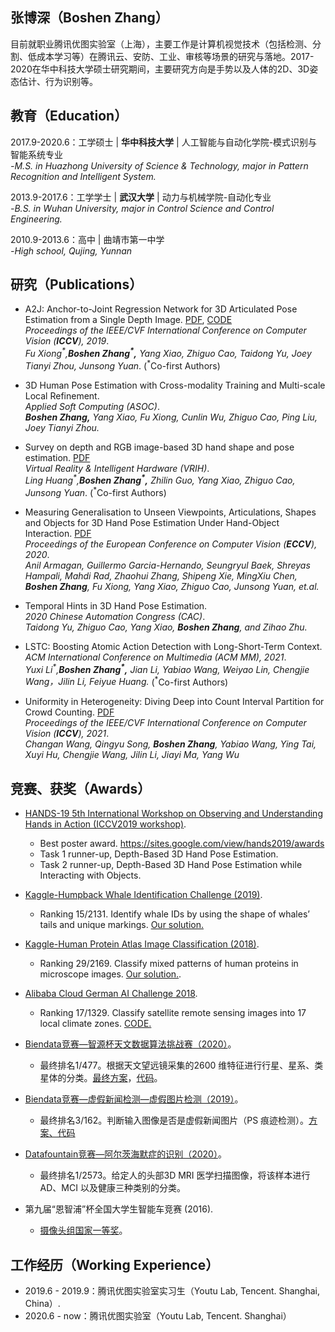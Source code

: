 ## 张博深（Boshen Zhang）  
目前就职业腾讯优图实验室（上海），主要工作是计算机视觉技术（包括检测、分割、低成本学习等）在腾讯云、安防、工业、审核等场景的研究与落地。2017-2020在华中科技大学硕士研究期间，主要研究方向是手势以及人体的2D、3D姿态估计、行为识别等。

## 教育（Education）
2017.9-2020.6：工学硕士 | **华中科技大学** | 人工智能与自动化学院-模式识别与智能系统专业  
*-M.S. in Huazhong University of Science & Technology, major in Pattern Recognition and Intelligent System.*

2013.9-2017.6：工学学士 | **武汉大学** | 动力与机械学院-自动化专业  
*-B.S. in Wuhan University, major in Control Science and Control Engineering.*

2010.9-2013.6：高中 | 曲靖市第一中学  
*-High school, Qujing, Yunnan*

   
## 研究（Publications）
- A2J: Anchor-to-Joint Regression Network for 3D Articulated Pose Estimation from a Single Depth Image.  [PDF](https://arxiv.org/abs/1908.09999), [CODE](https://github.com/zhangboshen/A2J)  
*Proceedings of the IEEE/CVF International Conference on Computer Vision (**ICCV**), 2019*.  
*Fu Xiong<sup>\*</sup>,**Boshen Zhang<sup>\*</sup>,** Yang Xiao, Zhiguo Cao, Taidong Yu, Joey Tianyi Zhou, Junsong Yuan*. (<sup>\*</sup>Co-first Authors)

- 3D Human Pose Estimation with Cross-modality Training and Multi-scale Local Refinement.  
*Applied Soft Computing (ASOC)*.  
***Boshen Zhang,** Yang Xiao, Fu Xiong, Cunlin Wu, Zhiguo Cao, Ping Liu, Joey Tianyi Zhou.*   

- Survey on depth and RGB image-based 3D hand shape and pose estimation. [PDF](http://www.vr-ih.com/vrih/html/EN/10.1016/j.vrih.2021.05.002)  
*Virtual Reality & Intelligent Hardware (VRIH)*.  
*Ling Huang<sup>\*</sup>,**Boshen Zhang<sup>\*</sup>,** Zhilin Guo, Yang Xiao, Zhiguo Cao, Junsong Yuan*. (<sup>\*</sup>Co-first Authors)

- Measuring Generalisation to Unseen Viewpoints, Articulations, Shapes and Objects for 3D Hand Pose Estimation Under Hand-Object Interaction. [PDF](https://link.springer.com/chapter/10.1007/978-3-030-58592-1_6)  
*Proceedings of the European Conference on Computer Vision (**ECCV**), 2020*.  
*Anil Armagan, Guillermo Garcia-Hernando, Seungryul Baek, Shreyas Hampali, Mahdi Rad, Zhaohui Zhang, Shipeng Xie, MingXiu Chen, **Boshen Zhang**, Fu Xiong, Yang Xiao, Zhiguo Cao, Junsong Yuan, et.al.*


- Temporal Hints in 3D Hand Pose Estimation.    
*2020 Chinese Automation Congress (CAC)*.   
*Taidong Yu, Zhiguo Cao, Yang Xiao, **Boshen Zhang**, and Zihao Zhu.* 


- LSTC: Boosting Atomic Action Detection with Long-Short-Term Context.    
*ACM International Conference on Multimedia (ACM MM), 2021*.   
*Yuxi Li<sup>\*</sup>,**Boshen Zhang<sup>\*</sup>,** Jian Li, Yabiao Wang, Weiyao Lin, Chengjie Wang，Jilin Li, Feiyue Huang.*  (<sup>\*</sup>Co-first Authors) 

- Uniformity in Heterogeneity: Diving Deep into Count Interval Partition for Crowd Counting. [PDF](https://arxiv.org/abs/2107.12619)  
*Proceedings of the IEEE/CVF International Conference on Computer Vision (**ICCV**), 2021*.   
*Changan Wang, Qingyu Song, **Boshen Zhang**, Yabiao Wang, Ying Tai, Xuyi Hu, Chengjie Wang, Jilin Li, Jiayi Ma, Yang Wu*

## 竞赛、获奖（Awards）
- [HANDS-19 5th International Workshop on Observing and Understanding Hands in Action (ICCV2019 workshop)](https://sites.google.com/view/hands2019/home?authuser=0). 
  - Best poster award. https://sites.google.com/view/hands2019/awards
  - Task 1 runner-up, Depth-Based 3D Hand Pose Estimation.
  - Task 2 runner-up, Depth-Based 3D Hand Pose Estimation while Interacting with Objects.
   
- [Kaggle-Humpback Whale Identification Challenge (2019)](https://www.kaggle.com/c/humpback-whale-identification).
  - Ranking 15/2131. Identify whale IDs by using the shape of whales’ tails and unique markings. [Our solution.](https://www.kaggle.com/c/humpback-whale-identification/discussion/82361)
 
 - [Kaggle-Human Protein Atlas Image Classification (2018)](https://www.kaggle.com/c/human-protein-atlas-image-classification).
   - Ranking 29/2169. Classify mixed patterns of human proteins in microscope images. [Our solution.](https://www.kaggle.com/c/human-protein-atlas-image-classification/discussion/77299).
- [Alibaba Cloud German AI Challenge 2018](https://tianchi.aliyun.com/competition/entrance/231683/rankingList).
  -  Ranking 17/1329. Classify satellite remote sensing images into 17 local climate zones. [CODE.](https://github.com/zhangboshen/Alibaba-Cloud-German-AI-Challenge-2018-Rank-17th-Solution)

- [Biendata竞赛—智源杯天文数据算法挑战赛（2020）](https://www.biendata.xyz/competition/astrodata2019/final-leaderboard/)。
  - 最终排名1/477。根据天文望远镜采集的2600 维特征进行行星、星系、类星体的分类。[最终方案](https://www.biendata.xyz/models/detail/5455/)，[代码](https://github.com/longxiaomi/biendata_astrodata19_1_st_solution)。
  
- [Biendata竞赛—虚假新闻检测—虚假图片检测（2019）](https://www.biendata.xyz/competition/falsenews_2/final-leaderboard/)。
  - 最终排名3/162。判断输入图像是否是虚假新闻图片（PS 痕迹检测）。[方案、代码](https://www.biendata.xyz/models/category/3373/)
 
- [Datafountain竞赛—阿尔茨海默症的识别（2020）](https://www.datafountain.cn/competitions/369/ranking?isRedance=0&sch=1485)。
  - 最终排名1/2573。给定人的头部3D MRI 医学扫描图像，将该样本进行AD、MCI 以及健康三种类别的分类。


- 第九届“恩智浦”杯全国大学生智能车竞赛 (2016).
  - [摄像头组国家一等奖](http://pmc.whu.edu.cn/info/1088/3737.htm)。
  
  
## 工作经历（Working Experience）
- 2019.6 - 2019.9：腾讯优图实验室实习生（Youtu Lab, Tencent. Shanghai, China）.
- 2020.6 - now：腾讯优图实验室（Youtu Lab, Tencent. Shanghai）

